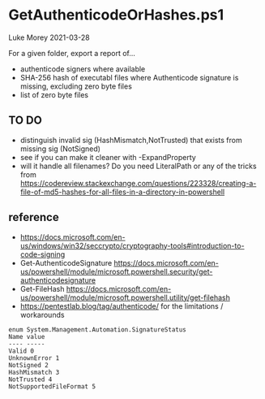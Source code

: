 # GetAuthenticodeOrHashes.ps1

Luke Morey 2021-03-28

For a given folder, export a report of...
- authenticode signers where available
- SHA-256 hash of executabl files where Authenticode signature is missing, excluding zero byte files
- list of zero byte files

## TO DO
- distinguish invalid sig (HashMismatch,NotTrusted) that exists from missing sig (NotSigned)
- see if you can make it cleaner with -ExpandProperty
- will it handle all filenames? Do you need LiteralPath or any of the tricks from https://codereview.stackexchange.com/questions/223328/creating-a-file-of-md5-hashes-for-all-files-in-a-directory-in-powershell

## reference
- https://docs.microsoft.com/en-us/windows/win32/seccrypto/cryptography-tools#introduction-to-code-signing
- Get-AuthenticodeSignature https://docs.microsoft.com/en-us/powershell/module/microsoft.powershell.security/get-authenticodesignature
- Get-FileHash https://docs.microsoft.com/en-us/powershell/module/microsoft.powershell.utility/get-filehash
- https://pentestlab.blog/tag/authenticode/ for the limitations / workarounds

```
enum System.Management.Automation.SignatureStatus
Name value
---- -----
Valid 0
UnknownError 1
NotSigned 2
HashMismatch 3
NotTrusted 4
NotSupportedFileFormat 5
```
